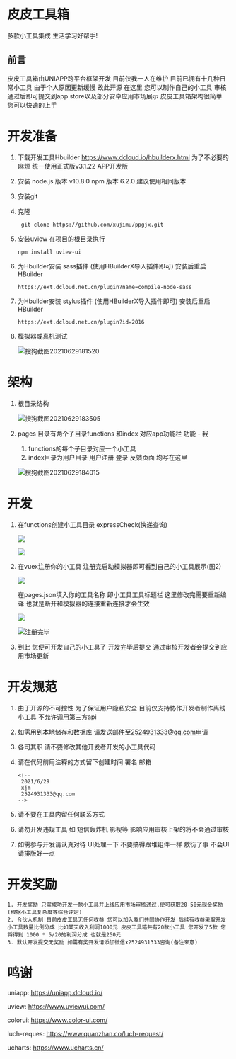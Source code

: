 # 皮皮工具箱

多款小工具集成 生活学习好帮手! 

## 前言

皮皮工具箱由UNIAPP跨平台框架开发  目前仅我一人在维护  目前已拥有十几种日常小工具 由于个人原因更新缓慢 故此开源 在这里 您可以制作自己的小工具 审核通过后即可提交到app store以及部分安卓应用市场展示 皮皮工具箱架构很简单 您可以快速的上手

# 开发准备

1. 下载开发工具Hbuilder https://www.dcloud.io/hbuilderx.html 为了不必要的麻烦 统一使用正式版v3.1.22 APP开发版

2. 安装 node.js 版本 v10.8.0 npm  版本 6.2.0 建议使用相同版本 

3. 安装git

4. 克隆

   ```
    git clone https://github.com/xujimu/ppgjx.git
   ```


5. 安装uview 在项目的根目录执行

   ```
   npm install uview-ui
   ```

6. 为Hbuilder安装 sass插件 (使用HBuilderX导入插件即可) 安装后重启HBuilder

   ```
   https://ext.dcloud.net.cn/plugin?name=compile-node-sass
   ```

7. 为Hbuilder安装 stylus插件 (使用HBuilderX导入插件即可) 安装后重启HBuilder

   ```
   https://ext.dcloud.net.cn/plugin?id=2016
   ```
   
8. 模拟器或真机测试

   ![搜狗截图20210629181520](https://ppgjx.com/static/github/img/%E8%BF%90%E8%A1%8C%E6%88%AA%E5%9B%BE.png)

   

# 架构

1. 根目录结构

   ![搜狗截图20210629183505](https://ppgjx.com/static/github/img/%E6%A0%B9%E7%9B%AE%E5%BD%95%E7%BB%93%E6%9E%84.png)

2. pages 目录有两个子目录functions 和index  对应app功能栏 功能 - 我

   1.  functions的每个子目录对应一个小工具
   2.  index目录为用户目录 用户注册 登录 反馈页面 均写在这里

   ![搜狗截图20210629184015](https://ppgjx.com/static/github/img/%E6%A0%B8%E5%BF%83%E7%9B%AE%E5%BD%95.png)

# 开发

1. 在functions创建小工具目录 expressCheck(快递查询) 

   ![](https://ppgjx.com/static/github/img/%E5%BF%AB%E9%80%92%E6%9F%A5%E8%AF%A2.png)
   
   ![](https://ppgjx.com/static/github/img/%E5%BF%AB%E9%80%92%E6%9F%A5%E8%AF%A21.png)

2. 在vuex注册你的小工具 注册完启动模拟器即可看到自己的小工具展示(图2)

   ![](https://ppgjx.com/static/github/img/%E6%B3%A8%E5%86%8C%E5%B0%8F%E5%B7%A5%E5%85%B7.png)

   在pages.json填入你的工具名称 即小工具工具标题栏 这里修改完需要重新编译 也就是断开和模拟器的连接重新连接才会生效

   ![](https://ppgjx.com/static/github/img/注册标题.png)

   ![注册完毕](https://ppgjx.com/static/github/img/注册完毕.png)

3. 到此 您便可开发自己的小工具了 开发完毕后提交 通过审核开发者会提交到应用市场更新

# 开发规范

1. 由于开源的不可控性 为了保证用户隐私安全 目前仅支持协作开发者制作离线小工具 不允许调用第三方api 

2. 如需用到本地储存和数据库 请发送邮件至2524931333@qq.com申请

3. 各司其职 请不要修改其他开发者开发的小工具代码 

4. 请在代码前用注释的方式留下创建时间 署名 邮箱

   ```
   <!-- 
   	2021/6/29
   	xjm
   	2524931333@qq.com 
   -->
   ```

5. 请不要在工具内留任何联系方式 

6. 请勿开发违规工具 如 短信轰炸机 影视等 影响应用审核上架的将不会通过审核

7. 如需参与开发请认真对待 UI处理一下 不要搞得跟堆组件一样 敷衍了事 不会UI请排版好一点 

   

# 开发奖励

	1. 开发奖励 只需成功开发一款小工具并上线应用市场审核通过,便可获取20-50元现金奖励(根据小工具复杂度等综合评定)
	2. 合伙人机制 目前皮皮工具无任何收益 您可以加入我们共同协作开发 后续有收益采取开发小工具数量比例分成 比如某天收入利润1000元 皮皮工具箱共有20款小工具 您开发了5款 您将得到 1000 * 5/20的利润分成 也就是250元
	3. 默认开发提交无奖励 如需有奖开发请添加微信x2524931333咨询(备注来意)

# 鸣谢

uniapp: https://uniapp.dcloud.io/

uview: https://www.uviewui.com/

colorui: https://www.color-ui.com/

luch-reques: https://www.quanzhan.co/luch-request/

ucharts: https://www.ucharts.cn/